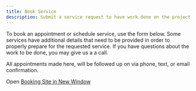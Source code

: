 ```yaml
---
title: Book Service
description: Submit a service request to have work done on the project of your choosing
---
```


<!-- If you are interested in setting up service for your home or business or would just like to talk with
our staff, please fill out the form below. Be sure and give a detailed description of your project and
or ask any questions you may have in the message box. You will be contacted within 3 business days. -->

To book an appointment or schedule service, use the form below. Some services have additional details that 
need to be provided in order to properly prepare for the requested service. If you have questions about 
the work to be done, you may give us a a call.

All appointments made here, will be followed up on via phone, text, or email confirmation.

<p></p>

<script async src='https://square.site/appointments/buyer/widget/jk123kyje3db16/L1VAAW55MM5GS.js'></script>

<p></p>

Open 
<a href="https://square.site/book/L1VAAW55MM5GS/robinson-handy-and-technology-services-llc" 
target="_blank">Booking Site in New Window</a>
